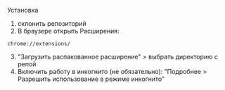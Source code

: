 Установка
1. склонить репозиторий
2. В браузере открыть Расширения:
```
chrome://extensions/
```
3. "Загрузить распакованное расширение" > выбрать директорию с репой
4. Включить работу в инкогнито (не обязательно):
"Подробнее > Разрешить использование в режиме инкогнито"
